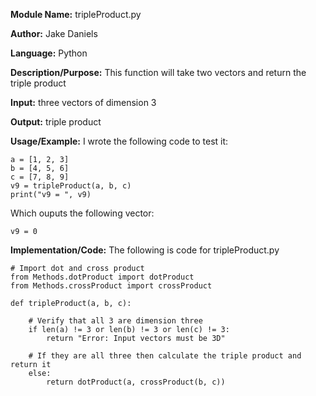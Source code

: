 **Module Name:** tripleProduct.py

**Author:** Jake Daniels

**Language:** Python

**Description/Purpose:** This function will take two vectors and return the triple product

**Input:** three vectors of dimension 3

**Output:** triple product

**Usage/Example:** I wrote the following code to test it:

    a = [1, 2, 3]
    b = [4, 5, 6]
    c = [7, 8, 9]
    v9 = tripleProduct(a, b, c)
    print("v9 = ", v9)

Which ouputs the following vector:

    v9 = 0

**Implementation/Code:** The following is code for tripleProduct.py

    # Import dot and cross product
    from Methods.dotProduct import dotProduct
    from Methods.crossProduct import crossProduct

    def tripleProduct(a, b, c):
        
        # Verify that all 3 are dimension three
        if len(a) != 3 or len(b) != 3 or len(c) != 3:
            return "Error: Input vectors must be 3D"
        
        # If they are all three then calculate the triple product and return it
        else:
            return dotProduct(a, crossProduct(b, c))
